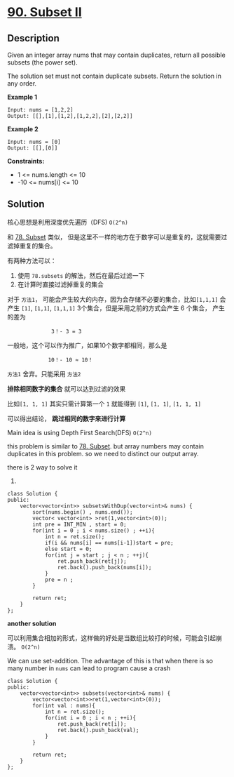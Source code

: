 # [90. Subset II](https://leetcode.com/problems/subsets-ii/)

## Description
Given an integer array nums that may contain duplicates, return all possible subsets (the power set).

The solution set must not contain duplicate subsets. Return the solution in any order.

**Example 1**
```
Input: nums = [1,2,2]
Output: [[],[1],[1,2],[1,2,2],[2],[2,2]]
```

**Example 2**
```
Input: nums = [0]
Output: [[],[0]]
```

**Constraints:**

- 1 <= nums.length <= 10
- -10 <= nums[i] <= 10

## Solution

核心思想是利用深度优先遍历（DFS)   `O(2^n)`

和   [78. Subset](https://leetcode.com/problems/subsets/)  类似， 但是这里不一样的地方在于数字可以是重复的，这就需要过滤掉重复的集合。

有两种方法可以：

1. 使用 `78.subsets` 的解法，然后在最后过滤一下
2. 在计算时直接过滤掉重复的集合

对于 `方法1`， 可能会产生较大的内存，因为会存储不必要的集合，比如`[1,1,1]` 会产生 `[1]`, `[1,1]`, `[1,1,1]` 3个集合，但是采用之前的方式会产生 6 个集合， 产生的差为

                  3！- 3 = 3

一般地，这个可以作为推广，如果10个数字都相同，那么是      

                 10！- 10 ≈ 10！

`方法1` 舍弃。只能采用 `方法2`

**排除相同数字的集合** 就可以达到过滤的效果

比如`[1, 1, 1]` 其实只需计算第一个  `1` 就能得到
`[1]`, `[1, 1]`, `[1, 1, 1]` 

可以得出结论， **跳过相同的数字来进行计算**





Main idea is using Depth First Search(DFS) `O(2^n)`

this problem is similar to [78. Subset](https://leetcode.com/problems/subsets/).
but array numbers may contain duplicates in this problem. so we need to distinct our output array.

there is 2 way to solve it

1. 


```
class Solution {
public:
    vector<vector<int>> subsetsWithDup(vector<int>& nums) {
        sort(nums.begin() , nums.end());
        vector< vector<int> >ret(1,vector<int>(0));
        int pre = INT_MIN , start = 0;
        for(int i = 0 ; i < nums.size() ; ++i){           
            int n = ret.size();
            if(i && nums[i] == nums[i-1])start = pre;
            else start = 0;         
            for(int j = start ; j < n ; ++j){
                ret.push_back(ret[j]);
                ret.back().push_back(nums[i]);
            }
            pre = n ;                              
        }
        
        return ret;
    }
};
```

**another solution**

可以利用集合相加的形式，这样做的好处是当数组比较打的时候，可能会引起崩溃。 `O(2^n)`

We can use set-addition. The advantage of this is that when there is so many number in `nums` can lead to program cause a crash   


```
class Solution {
public:
    vector<vector<int>> subsets(vector<int>& nums) {
        vector<vector<int>>ret(1,vector<int>(0));
        for(int val : nums){
            int n = ret.size();
            for(int i = 0 ; i < n ; ++i){
                ret.push_back(ret[i]);
                ret.back().push_back(val);
            }
        }
        
        return ret;
    }
};
```








